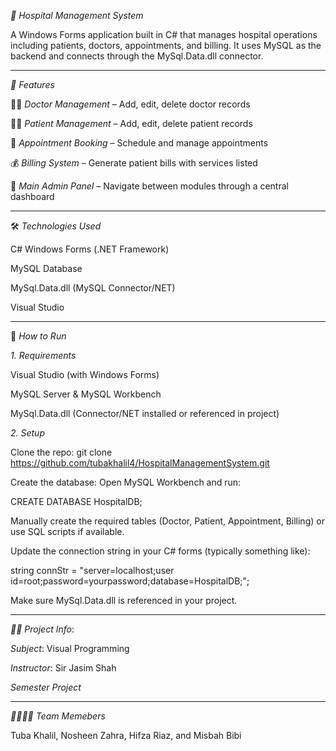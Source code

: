 *🏥 Hospital Management System*

A Windows Forms application built in C# that manages hospital operations including patients, doctors, appointments, and billing. It uses MySQL as the backend and connects through the MySql.Data.dll connector.

---

*📌 Features*

👨‍⚕️ *Doctor Management* – Add, edit, delete doctor records

🧑‍⚕ *Patient Management* – Add, edit, delete patient records

📅 *Appointment Booking* – Schedule and manage appointments

💰 *Billing System* – Generate patient bills with services listed

🔐 *Main Admin Panel* – Navigate between modules through a central dashboard

---

🛠 *Technologies Used*

C# Windows Forms (.NET Framework)

MySQL Database

MySql.Data.dll (MySQL Connector/NET)

Visual Studio

---

🚀 *How to Run*

_1. Requirements_

Visual Studio (with Windows Forms)

MySQL Server & MySQL Workbench

MySql.Data.dll (Connector/NET installed or referenced in project)

_2. Setup_

Clone the repo:
git clone https://github.com/tubakhalil4/HospitalManagementSystem.git

Create the database:
Open MySQL Workbench and run:

CREATE DATABASE HospitalDB;

Manually create the required tables (Doctor, Patient, Appointment, Billing) or use SQL scripts if available.

Update the connection string in your C# forms (typically something like):

string connStr = "server=localhost;user id=root;password=yourpassword;database=HospitalDB;";

Make sure MySql.Data.dll is referenced in your project.

---

*👨‍🏫 Project Info*: 

 *Subject*: Visual Programming
 
 *Instructor*: Sir Jasim Shah
 
 *Semester Project*

 ---
 
*👩‍👩‍👧‍👦 Team Memebers*

Tuba Khalil, Nosheen Zahra, Hifza Riaz, and Misbah Bibi
